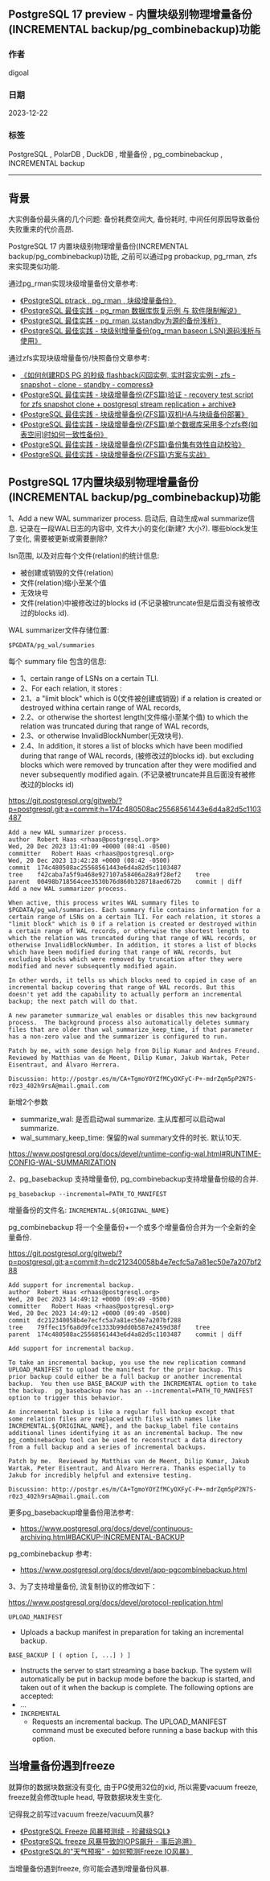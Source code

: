 ## PostgreSQL 17 preview - 内置块级别物理增量备份(INCREMENTAL backup/pg_combinebackup)功能    
                        
### 作者                        
digoal                        
                        
### 日期                        
2023-12-22                  
                        
### 标签                        
PostgreSQL , PolarDB , DuckDB , 增量备份 , pg_combinebackup , INCREMENTAL backup        
                        
----                        
                        
## 背景    
大实例备份最头痛的几个问题: 备份耗费空间大, 备份耗时, 中间任何原因导致备份失败重来的代价高昂.  
  
PostgreSQL 17 内置块级别物理增量备份(INCREMENTAL backup/pg_combinebackup)功能, 之前可以通过pg probackup, pg_rman, zfs来实现类似功能.  
  
通过pg_rman实现块级增量备份文章参考:  
- [《PostgreSQL ptrack , pg_rman , 块级增量备份》](../202003/20200326_14.md)    
- [《PostgreSQL 最佳实践 - pg_rman 数据库恢复示例 与 软件限制解说》](../201608/20160829_03.md)    
- [《PostgreSQL 最佳实践 - pg_rman 以standby为源的备份浅析》](../201608/20160829_02.md)    
- [《PostgreSQL 最佳实践 - 块级别增量备份(pg_rman baseon LSN)源码浅析与使用》](../201608/20160826_01.md)    
  
通过zfs实现块级增量备份/快照备份文章参考:  
- [《如何创建RDS PG 的秒级 flashback闪回实例, 实时容灾实例 - zfs - snapshot - clone - standby - compress》](../202003/20200321_02.md)    
- [《PostgreSQL 最佳实践 - 块级增量备份(ZFS篇)验证 - recovery test script for zfs snapshot clone + postgresql stream replication + archive》](../201608/20160823_09.md)    
- [《PostgreSQL 最佳实践 - 块级增量备份(ZFS篇)双机HA与块级备份部署》](../201608/20160823_08.md)    
- [《PostgreSQL 最佳实践 - 块级增量备份(ZFS篇)单个数据库采用多个zfs卷(如表空间)时如何一致性备份》](../201608/20160823_07.md)    
- [《PostgreSQL 最佳实践 - 块级增量备份(ZFS篇)备份集有效性自动校验》](../201608/20160823_06.md)    
- [《PostgreSQL 最佳实践 - 块级增量备份(ZFS篇)方案与实战》](../201608/20160823_05.md)      
  
## PostgreSQL 17内置块级别物理增量备份(INCREMENTAL backup/pg_combinebackup)功能  
1、Add a new WAL summarizer process. 启动后, 自动生成wal summarize信息. 记录在一段WAL日志的内容中, 文件大小的变化(新建? 大小?). 哪些block发生了变化, 需要被更新或需要删除?     
  
lsn范围, 以及对应每个文件(relation)的统计信息:    
- 被创建或销毁的文件(relation)  
- 文件(relation)缩小至某个值  
- 无效块号  
- 文件(relation)中被修改过的blocks id (不记录被truncate但是后面没有被修改过的blocks id).    
  
WAL summarizer文件存储位置:  
```  
$PGDATA/pg_wal/summaries  
```  
  
每个 summary file 包含的信息:     
- 1、certain range of LSNs on a certain TLI.   
- 2、For each relation, it stores :   
- 2\.1、a "limit block" which is 0(文件被创建或销毁) if a relation is created or destroyed withina certain range of WAL records,   
- 2\.2、or otherwise the shortest length(文件缩小至某个值) to which the relation was truncated during that range of WAL records,   
- 2\.3、or otherwise InvalidBlockNumber(无效块号).   
- 2\.4、In addition, it stores a list of blocks which have been modified during that range of WAL records, (被修改过的blocks id). but excluding blocks which were removed by truncation after they were modified and never subsequently modified again. (不记录被truncate并且后面没有被修改过的blocks id)  
  
  
https://git.postgresql.org/gitweb/?p=postgresql.git;a=commit;h=174c480508ac25568561443e6d4a82d5c1103487  
  
```  
Add a new WAL summarizer process.  
author	Robert Haas <rhaas@postgresql.org>	  
Wed, 20 Dec 2023 13:41:09 +0000 (08:41 -0500)  
committer	Robert Haas <rhaas@postgresql.org>	  
Wed, 20 Dec 2023 13:42:28 +0000 (08:42 -0500)  
commit	174c480508ac25568561443e6d4a82d5c1103487  
tree	f42caba7a5f9a468e927107a58406a28a9f28ef2	tree  
parent	00498b718564cee3530b76d860b328718aed672b	commit | diff  
Add a new WAL summarizer process.  
  
When active, this process writes WAL summary files to  
$PGDATA/pg_wal/summaries. Each summary file contains information for a  
certain range of LSNs on a certain TLI. For each relation, it stores a  
"limit block" which is 0 if a relation is created or destroyed within  
a certain range of WAL records, or otherwise the shortest length to  
which the relation was truncated during that range of WAL records, or  
otherwise InvalidBlockNumber. In addition, it stores a list of blocks  
which have been modified during that range of WAL records, but  
excluding blocks which were removed by truncation after they were  
modified and never subsequently modified again.  
  
In other words, it tells us which blocks need to copied in case of an  
incremental backup covering that range of WAL records. But this  
doesn't yet add the capability to actually perform an incremental  
backup; the next patch will do that.  
  
A new parameter summarize_wal enables or disables this new background  
process.  The background process also automatically deletes summary  
files that are older than wal_summarize_keep_time, if that parameter  
has a non-zero value and the summarizer is configured to run.  
  
Patch by me, with some design help from Dilip Kumar and Andres Freund.  
Reviewed by Matthias van de Meent, Dilip Kumar, Jakub Wartak, Peter  
Eisentraut, and Álvaro Herrera.  
  
Discussion: http://postgr.es/m/CA+TgmoYOYZfMCyOXFyC-P+-mdrZqm5pP2N7S-r0z3_402h9rsA@mail.gmail.com  
```  
  
新增2个参数  
- summarize_wal: 是否启动wal summarize.   主从库都可以启动wal summarize.    
- wal_summary_keep_time: 保留的wal summary文件的时长. 默认10天.     
  
https://www.postgresql.org/docs/devel/runtime-config-wal.html#RUNTIME-CONFIG-WAL-SUMMARIZATION  
  
  
2、pg_basebackup 支持增量备份, pg_combinebackup支持增量备份级的合并.    
  
```  
pg_basebackup --incremental=PATH_TO_MANIFEST  
```  
  
增量备份的文件名: `INCREMENTAL.${ORIGINAL_NAME}`  
  
pg_combinebackup 将一个全量备份+一个或多个增量备份合并为一个全新的全量备份.    
  
https://git.postgresql.org/gitweb/?p=postgresql.git;a=commit;h=dc212340058b4e7ecfc5a7a81ec50e7a207bf288  
  
```  
Add support for incremental backup.  
author	Robert Haas <rhaas@postgresql.org>	  
Wed, 20 Dec 2023 14:49:12 +0000 (09:49 -0500)  
committer	Robert Haas <rhaas@postgresql.org>	  
Wed, 20 Dec 2023 14:49:12 +0000 (09:49 -0500)  
commit	dc212340058b4e7ecfc5a7a81ec50e7a207bf288  
tree	79ffec15f6a8d9fce1333b99dd0b587e2459d38f	tree  
parent	174c480508ac25568561443e6d4a82d5c1103487	commit | diff  
  
Add support for incremental backup.  
  
To take an incremental backup, you use the new replication command  
UPLOAD_MANIFEST to upload the manifest for the prior backup. This  
prior backup could either be a full backup or another incremental  
backup.  You then use BASE_BACKUP with the INCREMENTAL option to take  
the backup.  pg_basebackup now has an --incremental=PATH_TO_MANIFEST  
option to trigger this behavior.  
  
An incremental backup is like a regular full backup except that  
some relation files are replaced with files with names like  
INCREMENTAL.${ORIGINAL_NAME}, and the backup_label file contains  
additional lines identifying it as an incremental backup. The new  
pg_combinebackup tool can be used to reconstruct a data directory  
from a full backup and a series of incremental backups.  
  
Patch by me.  Reviewed by Matthias van de Meent, Dilip Kumar, Jakub  
Wartak, Peter Eisentraut, and Álvaro Herrera. Thanks especially to  
Jakub for incredibly helpful and extensive testing.  
  
Discussion: http://postgr.es/m/CA+TgmoYOYZfMCyOXFyC-P+-mdrZqm5pP2N7S-r0z3_402h9rsA@mail.gmail.com  
```  
  
更多pg_basebackup增量备份用法参考:  
- https://www.postgresql.org/docs/devel/continuous-archiving.html#BACKUP-INCREMENTAL-BACKUP  
  
pg_combinebackup 参考:  
- https://www.postgresql.org/docs/devel/app-pgcombinebackup.html  
  
3、为了支持增量备份, 流复制协议的修改如下：    
  
https://www.postgresql.org/docs/devel/protocol-replication.html  
  
`UPLOAD_MANIFEST`  
- Uploads a backup manifest in preparation for taking an incremental backup.  
  
  
`BASE_BACKUP [ ( option [, ...] ) ]`   
  
- Instructs the server to start streaming a base backup. The system will automatically be put in backup mode before the backup is started, and taken out of it when the backup is complete. The following options are accepted:  
- ...  
- `INCREMENTAL`  
    - Requests an incremental backup. The UPLOAD_MANIFEST command must be executed before running a base backup with this option.  
  
  
## 当增量备份遇到freeze
就算你的数据块数据没有变化, 由于PG使用32位的xid, 所以需要vacuum freeze, freeze就会修改tuple head, 导致数据块发生变化.  
   
记得我之前写过vacuum freeze/vacuum风暴?  
- [《PostgreSQL Freeze 风暴预测续 - 珍藏级SQL》](../201804/20180411_01.md)  
- [《PostgreSQL freeze 风暴导致的IOPS飙升 - 事后追溯》](../201801/20180117_03.md)  
- [《PostgreSQL的"天气预报" - 如何预测Freeze IO风暴》](../201606/20160612_01.md)  
   
当增量备份遇到freeze, 你可能会遇到增量备份风暴.  
    
